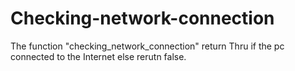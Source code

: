# Checking-network-connection

The function "checking_network_connection" return Thru if the pc connected to the Internet else rerutn false.
